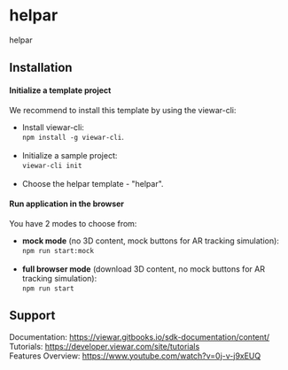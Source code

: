 # helpar

helpar

## Installation

#### Initialize a template project

We recommend to install this template by using the viewar-cli:<br>

- Install viewar-cli: <br>`npm install -g viewar-cli`.<br><br>
- Initialize a sample project: <br>`viewar-cli init`<br><br>
- Choose the helpar template - "helpar".

#### Run application in the browser

You have 2 modes to choose from:<br>

- <b>mock mode</b> (no 3D content, mock buttons for AR tracking simulation): <br>`npm run start:mock` <br><br>
- <b>full browser mode</b> (download 3D content, no mock buttons for AR tracking simulation): <br>`npm run start`

## Support

Documentation: https://viewar.gitbooks.io/sdk-documentation/content/
<br>Tutorials: https://developer.viewar.com/site/tutorials
<br>Features Overview: https://www.youtube.com/watch?v=0j-v-j9xEUQ
